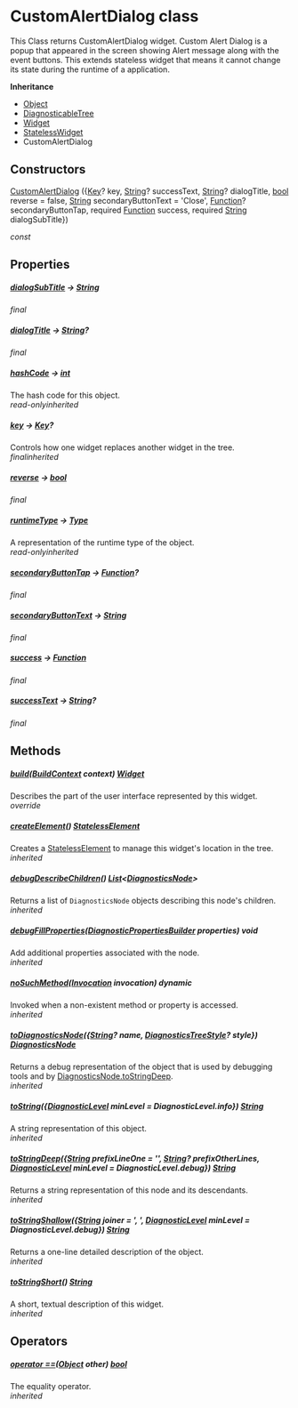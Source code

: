


# CustomAlertDialog class









<p>This Class returns CustomAlertDialog widget. Custom Alert Dialog is a popup
that appeared in the screen showing Alert message along with the event buttons.
This extends stateless widget that means it cannot change its state during the
runtime of a application.</p>



**Inheritance**

- [Object](https://api.flutter.dev/flutter/dart-core/Object-class.html)
- [DiagnosticableTree](https://api.flutter.dev/flutter/foundation/DiagnosticableTree-class.html)
- [Widget](https://api.flutter.dev/flutter/widgets/Widget-class.html)
- [StatelessWidget](https://api.flutter.dev/flutter/widgets/StatelessWidget-class.html)
- CustomAlertDialog








## Constructors

[CustomAlertDialog](../widgets_custom_alert_dialog/CustomAlertDialog/CustomAlertDialog.md) (\{[Key](https://api.flutter.dev/flutter/foundation/Key-class.html)? key, [String](https://api.flutter.dev/flutter/dart-core/String-class.html)? successText, [String](https://api.flutter.dev/flutter/dart-core/String-class.html)? dialogTitle, [bool](https://api.flutter.dev/flutter/dart-core/bool-class.html) reverse = false, [String](https://api.flutter.dev/flutter/dart-core/String-class.html) secondaryButtonText = 'Close', [Function](https://api.flutter.dev/flutter/dart-core/Function-class.html)? secondaryButtonTap, required [Function](https://api.flutter.dev/flutter/dart-core/Function-class.html) success, required [String](https://api.flutter.dev/flutter/dart-core/String-class.html) dialogSubTitle})

  _const_ 


## Properties

##### [dialogSubTitle](../widgets_custom_alert_dialog/CustomAlertDialog/dialogSubTitle.md) &#8594; [String](https://api.flutter.dev/flutter/dart-core/String-class.html)



  
_<span class="feature">final</span>_



##### [dialogTitle](../widgets_custom_alert_dialog/CustomAlertDialog/dialogTitle.md) &#8594; [String](https://api.flutter.dev/flutter/dart-core/String-class.html)?



  
_<span class="feature">final</span>_



##### [hashCode](https://api.flutter.dev/flutter/widgets/Widget/hashCode.html) &#8594; [int](https://api.flutter.dev/flutter/dart-core/int-class.html)



The hash code for this object.  
_<span class="feature">read-only</span><span class="feature">inherited</span>_



##### [key](https://api.flutter.dev/flutter/widgets/Widget/key.html) &#8594; [Key](https://api.flutter.dev/flutter/foundation/Key-class.html)?



Controls how one widget replaces another widget in the tree.  
_<span class="feature">final</span><span class="feature">inherited</span>_



##### [reverse](../widgets_custom_alert_dialog/CustomAlertDialog/reverse.md) &#8594; [bool](https://api.flutter.dev/flutter/dart-core/bool-class.html)



  
_<span class="feature">final</span>_



##### [runtimeType](https://api.flutter.dev/flutter/dart-core/Object/runtimeType.html) &#8594; [Type](https://api.flutter.dev/flutter/dart-core/Type-class.html)



A representation of the runtime type of the object.  
_<span class="feature">read-only</span><span class="feature">inherited</span>_



##### [secondaryButtonTap](../widgets_custom_alert_dialog/CustomAlertDialog/secondaryButtonTap.md) &#8594; [Function](https://api.flutter.dev/flutter/dart-core/Function-class.html)?



  
_<span class="feature">final</span>_



##### [secondaryButtonText](../widgets_custom_alert_dialog/CustomAlertDialog/secondaryButtonText.md) &#8594; [String](https://api.flutter.dev/flutter/dart-core/String-class.html)



  
_<span class="feature">final</span>_



##### [success](../widgets_custom_alert_dialog/CustomAlertDialog/success.md) &#8594; [Function](https://api.flutter.dev/flutter/dart-core/Function-class.html)



  
_<span class="feature">final</span>_



##### [successText](../widgets_custom_alert_dialog/CustomAlertDialog/successText.md) &#8594; [String](https://api.flutter.dev/flutter/dart-core/String-class.html)?



  
_<span class="feature">final</span>_





## Methods

##### [build](../widgets_custom_alert_dialog/CustomAlertDialog/build.md)([BuildContext](https://api.flutter.dev/flutter/widgets/BuildContext-class.html) context) [Widget](https://api.flutter.dev/flutter/widgets/Widget-class.html)



Describes the part of the user interface represented by this widget.  
_<span class="feature">override</span>_



##### [createElement](https://api.flutter.dev/flutter/widgets/StatelessWidget/createElement.html)() [StatelessElement](https://api.flutter.dev/flutter/widgets/StatelessElement-class.html)



Creates a <a href="https://api.flutter.dev/flutter/widgets/StatelessElement-class.html">StatelessElement</a> to manage this widget's location in the tree.  
_<span class="feature">inherited</span>_



##### [debugDescribeChildren](https://api.flutter.dev/flutter/foundation/DiagnosticableTree/debugDescribeChildren.html)() [List](https://api.flutter.dev/flutter/dart-core/List-class.html)&lt;[DiagnosticsNode](https://api.flutter.dev/flutter/foundation/DiagnosticsNode-class.html)>



Returns a list of <code>DiagnosticsNode</code> objects describing this node's
children.  
_<span class="feature">inherited</span>_



##### [debugFillProperties](https://api.flutter.dev/flutter/widgets/Widget/debugFillProperties.html)([DiagnosticPropertiesBuilder](https://api.flutter.dev/flutter/foundation/DiagnosticPropertiesBuilder-class.html) properties) void



Add additional properties associated with the node.  
_<span class="feature">inherited</span>_



##### [noSuchMethod](https://api.flutter.dev/flutter/dart-core/Object/noSuchMethod.html)([Invocation](https://api.flutter.dev/flutter/dart-core/Invocation-class.html) invocation) dynamic



Invoked when a non-existent method or property is accessed.  
_<span class="feature">inherited</span>_



##### [toDiagnosticsNode](https://api.flutter.dev/flutter/foundation/DiagnosticableTree/toDiagnosticsNode.html)(\{[String](https://api.flutter.dev/flutter/dart-core/String-class.html)? name, [DiagnosticsTreeStyle](https://api.flutter.dev/flutter/foundation/DiagnosticsTreeStyle.html)? style}) [DiagnosticsNode](https://api.flutter.dev/flutter/foundation/DiagnosticsNode-class.html)



Returns a debug representation of the object that is used by debugging
tools and by <a href="https://api.flutter.dev/flutter/foundation/DiagnosticsNode/toStringDeep.html">DiagnosticsNode.toStringDeep</a>.  
_<span class="feature">inherited</span>_



##### [toString](https://api.flutter.dev/flutter/foundation/Diagnosticable/toString.html)(\{[DiagnosticLevel](https://api.flutter.dev/flutter/foundation/DiagnosticLevel.html) minLevel = DiagnosticLevel.info}) [String](https://api.flutter.dev/flutter/dart-core/String-class.html)



A string representation of this object.  
_<span class="feature">inherited</span>_



##### [toStringDeep](https://api.flutter.dev/flutter/foundation/DiagnosticableTree/toStringDeep.html)(\{[String](https://api.flutter.dev/flutter/dart-core/String-class.html) prefixLineOne = '', [String](https://api.flutter.dev/flutter/dart-core/String-class.html)? prefixOtherLines, [DiagnosticLevel](https://api.flutter.dev/flutter/foundation/DiagnosticLevel.html) minLevel = DiagnosticLevel.debug}) [String](https://api.flutter.dev/flutter/dart-core/String-class.html)



Returns a string representation of this node and its descendants.  
_<span class="feature">inherited</span>_



##### [toStringShallow](https://api.flutter.dev/flutter/foundation/DiagnosticableTree/toStringShallow.html)(\{[String](https://api.flutter.dev/flutter/dart-core/String-class.html) joiner = ', ', [DiagnosticLevel](https://api.flutter.dev/flutter/foundation/DiagnosticLevel.html) minLevel = DiagnosticLevel.debug}) [String](https://api.flutter.dev/flutter/dart-core/String-class.html)



Returns a one-line detailed description of the object.  
_<span class="feature">inherited</span>_



##### [toStringShort](https://api.flutter.dev/flutter/widgets/Widget/toStringShort.html)() [String](https://api.flutter.dev/flutter/dart-core/String-class.html)



A short, textual description of this widget.  
_<span class="feature">inherited</span>_





## Operators

##### [operator ==](https://api.flutter.dev/flutter/widgets/Widget/operator_equals.html)([Object](https://api.flutter.dev/flutter/dart-core/Object-class.html) other) [bool](https://api.flutter.dev/flutter/dart-core/bool-class.html)



The equality operator.  
_<span class="feature">inherited</span>_















